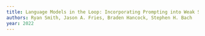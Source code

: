 ```yaml
---
title: Language Models in the Loop: Incorporating Prompting into Weak Supervision
authors: Ryan Smith, Jason A. Fries, Braden Hancock, Stephen H. Bach
year: 2022
---
```


